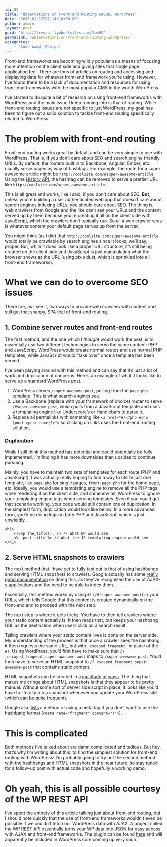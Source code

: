 ```yaml
---
id: 89
title: 'Observations on Front-end Routing &#038; WordPress'
date: '2015-01-12T01:14:10+00:00'
author: admin
layout: post
guid: 'http://trevan.flywheelsites.com/?p=89'
permalink: /observations-on-front-end-routing-wordpress/
categories:
    - 'Code &amp; Design'
---
```


Front-end frameworks are becoming wildly popular as a means of focusing more attention on the client side and giving sites that single page application feel. There are tons of articles on routing and accessing and displaying data for whatever front-end framework you’re using. However, I’ve found there to be a lack of documentation and resources for using front-end frameworks with the most popular CMS in the world: WordPress.

I’ve started to do quite a bit of research on using front-end frameworks with WordPress and the main issue I keep running into is that of routing. While front-end routing issues are not specific to just WordPress, my goal has been to figure out a solid solution to tackle front-end routing specifically related to WordPress.

# The problem with front-end routing

Front-end routing works great by default and can be very simple to use with WordPress. That is, **if** you don’t care about SEO and search engine friendly URLs. By default, the routers built in to Backbone, Angular, Ember, etc. usually serve pages by way of hashtags. For example, the route for a super awesome article might be `http://coolsite.com/#super-awesome-article`. Using the [History API](http://html5doctor.com/history-api/), the hashtag can be removed to serve a prettier URL like `http://coolsite.com/super-awesome-article`.

This is all great and works, like I said, if you don’t care about SEO. **But**, unless you’re building a user authenticated web app that doesn’t care about search engines indexing URLs, you should care about SEO. The thing is, web crawlers from Google and the like can’t see your URLs and the content served up by them because you’re creating it all on the client side with JavaScript, which the crawlers don’t typically run. So all a web crawler sees is whatever content your default page serves up from the server.

You might think (as I did) that `http://coolsite.com/super-awesome-article` would totally be crawlable by search engines since it looks, we’ll say, proper. But, while it does look like a proper URL structure, it’s still being created on the client side and JavaScript is just manipulating what the browser shows as the URL (using pixie dust, which is sprinkled into all front-end frameworks).

# What we can do to overcome SEO issues

There are, as I see it, two ways to provide web crawlers with content and still get that snappy, SPA feel of front-end routing.

## 1. Combine server routes and front-end routes

The first method, and the one which I *thought* would work the best, is to essentially use two different technologies to serve the same content: PHP and JavaScript. WordPress would create normal routes and use normal PHP templates, while JavaScript would “take over” once a template has been served.

I’ve been playing around with this method and can say that it’s just a lot of work and duplication of concerns. Here’s an example of what it looks like to serve up a standard WordPress post.

1. WordPress serves `/super-awesome-post`, pulling from the `page.php` template. This is what search engines see.
2. Use a Backbone (replace with your framework of choice) router to serve `/#super-awesome-post`, which pulls from a JavaScript template and uses a templating engine like Underscore’s or Handlebars to parse it.
3. Replace all permalinks with something like `<a href="#/<?php echo $post->post_name;?>">` so clicking on links uses the front-end routing solution.

### Duplication

While I still think this method has potential and could potentially be fully implemented, I’m finding it has more downsides than upsides to continue pursuing.

Mainly, you have to maintain two sets of templates for each route (PHP and JavaScript). I was actually really hoping to find a way to utilize just one template, like `page.php` for single pages, `front-page.php` for the home page, etc. Ideally, you would use a templating engine to remove all the PHP tags when rendering it on the client side, and somehow tell WordPress to ignore your templating engine tags when serving templates. Even if you could get that scenario working, your code would still contain lots of duplication. In the simplest form, duplication would look like below. In a more advanced form, you’d be doing logic in both PHP and JavaScript, which is just unwieldly.

```
<h1>
    <?php the_title(); ?> // What WP would see
    <%- post.title %> // What the JS templating engine would see
</h1>

```

## 2. Serve HTML snapshots to crawlers

The next method that I have yet to fully test out is that of using hashbangs and serving HTML snapshots to crawlers. Google actually has some [really good documentation](https://developers.google.com/webmasters/ajax-crawling/docs/getting-started) on doing this, as they’ve recognized the rise of AJAX-y applications and the need to be able to index them.

Essentially, this method works by using `#!` (`/#!super-awesome-post`) in your URLs, which tells Google that this content is created dynamically on the front-end and to proceed with the next step.

The next step is where it gets tricky. You have to then tell crawlers where your static content actually is. It then reads that, but keeps your hashbang URL as the destination when users click on a search result.

Telling crawlers where your static content lives is done on the server side. My understanding of the process is that once a crawler sees the hashbang, it then requests the same URL, but with `_escaped_fragment_` in place of the `#!`. Using WordPress, you’d first have to make sure that `/?_escaped_fragment_super-awesome-post` maps to `/super-awesome-post`. You’d then have to serve an HTML snapshot to `/?_escaped_fragment_super-awesome-post` that contains static content.

HTML snapshots can be created in a [multitude](http://crawljax.com/) [of](http://htmlunit.sourceforge.net/) [ways](http://watij.com/). The thing that makes me cringe about HTML snapshots is that they appear to be pretty manual. Without some sort of server side script in place, it looks like you’d have to literally run a snapshot whenever you update your WordPress site (which can be quite frequent).

Google also [lists](https://developers.google.com/webmasters/ajax-crawling/docs/getting-started) a method of using a meta tag if you don’t want to use the hashbang format (`<meta name="fragment" content="!">`).

# This is complicated

Both methods I’ve talked about are damn complicated and tedious. But hey, that’s why I’m writing about this: to find the simplest solution for front-end routing with WordPress! I’m probably going to try out the second method with the hashbangs and HTML snapshots in the near future, so stay tuned for a follow-up post with actual code and hopefully a working demo.

# Oh yeah, this is all possible courtesy of the WP REST API

I’ve spent the entirety of this article talking just about front-end routing, but I should note quickly that the use of front-end frameworks wouldn’t even be possible if we couldn’t fetch our WordPress data with AJAX. A project called the [WP REST API](http://wp-api.org/) essentially turns your WP data into JSON for easy access with AJAX and front-end frameworks. The plugin can be found [here](https://wordpress.org/plugins/json-rest-api/) and will apparently be included in WordPress core coming up very soon.